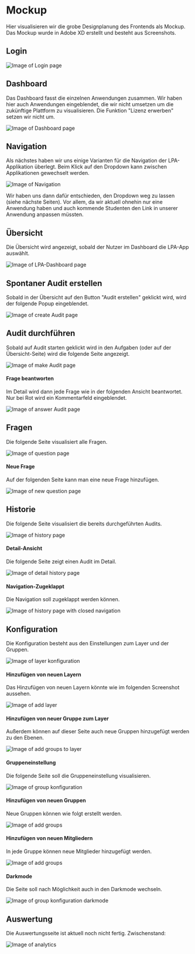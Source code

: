 # Mockup
Hier visualisieren wir die grobe Designplanung des Frontends als Mockup. Das Mockup wurde in Adobe XD erstellt und besteht aus Screenshots.

## Login
![Image of Login page](images/Mockup/Login.jpg)

## Dashboard
Das Dashboard fasst die einzelnen Anwendungen zusammen. Wir haben hier auch Anwendungen eingeblendet, die wir nicht umsetzen um die zukünftige Plattform zu visualisieren. Die Funktion "Lizenz erwerben" setzen wir nicht um.

![Image of Dashboard page](images/Mockup/Dashboard.jpg)

## Navigation
Als nächstes haben wir uns einige Varianten für die Navigation der LPA-Applikation überlegt. Beim Klick auf den Dropdown kann zwischen Applikationen gewechselt werden.

![Image of Navigation](images/Mockup/Ideen_Navigation.png)

Wir haben uns dann dafür entschieden, den Dropdown weg zu lassen (siehe nächste Seiten). Vor allem, da wir aktuell ohnehin nur eine Anwendung haben und auch kommende Studenten den Link in unserer Anwendung anpassen müssten.

## Übersicht
Die Übersicht wird angezeigt, sobald der Nutzer im Dashboard die LPA-App auswählt.

![Image of LPA-Dashboard page](images/Mockup/Audit_Dashboard.jpg)

## Spontaner Audit erstellen
Sobald in der Übersicht auf den Button "Audit erstellen" geklickt wird, wird der folgende Popup eingeblendet.

![Image of create Audit page](images/Mockup/Audit_erstellen.jpg)

## Audit durchführen
Sobald auf Audit starten geklickt wird in den Aufgaben (oder auf der Übersicht-Seite) wird die folgende Seite angezeigt.

![Image of make Audit page](images\Mockup\Audit_durchführen_übersicht.jpg)

#### Frage beantworten
Im Detail wird dann jede Frage wie in der folgenden Ansicht beantwortet. Nur bei Rot wird ein Kommentarfeld eingeblendet.

![Image of answer Audit page](images/Mockup/Audit_durchführen_Frage_beantworten.jpg)

## Fragen
Die folgende Seite visualisiert alle Fragen.

![Image of question page](images/Mockup/Fragen.jpg)

#### Neue Frage
Auf der folgenden Seite kann man eine neue Frage hinzufügen.

![Image of new question page](images/Mockup/Fragen_neue_Frage.jpg)

## Historie
Die folgende Seite visualisiert die bereits durchgeführten Audits.

![Image of history page](images/Mockup/Historie.jpg)

#### Detail-Ansicht
Die folgende Seite zeigt einen Audit im Detail.

![Image of detail history page](images/Mockup/Historie_Details.jpg)

#### Navigation-Zugeklappt
Die Navigation soll zugeklappt werden können.

![Image of history page with closed navigation](images/Mockup/Historie_zugeklappt.jpg)

## Konfiguration
Die Konfiguration besteht aus den Einstellungen zum Layer und der Gruppen.

![Image of layer konfiguration](images/Mockup/Konfiguration_Hierarchieebene.jpg)

#### Hinzufügen von neuen Layern
Das Hinzufügen von neuen Layern könnte wie im folgenden Screenshot aussehen.

![Image of add layer](images/Mockup/Konfiguration_Hierarchie_hinzufügen.jpg)

#### Hinzufügen von neuer Gruppe zum Layer
Außerdem können auf dieser Seite auch neue Gruppen hinzugefügt werden zu den Ebenen.

![Image of add groups to layer](images/Mockup/Konfiguration_Hierarchie_Gruppe_hinzufügen.jpg)

#### Gruppeneinstellung
Die folgende Seite soll die Gruppeneinstellung visualisieren.

![Image of group konfiguration](images/Mockup/Konfiguration_Groups.jpg)

#### Hinzufügen von neuen Gruppen
Neue Gruppen können wie folgt erstellt werden.

![Image of add groups](images/Mockup/Konfiguration_Gruppe_hinzufügen.jpg)

#### Hinzufügen von neuen Mitgliedern
In jede Gruppe können neue Mitglieder hinzugefügt werden.

![Image of add groups](images/Mockup/Konfiguration_Gruppe_Mitglieder_hinzufügen.jpg)

#### Darkmode
Die Seite soll nach Möglichkeit auch in den Darkmode wechseln.

![Image of group konfiguration darkmode](images/Mockup/Konfiguration_Darkmode_Groups.jpg)

## Auswertung
Die Auswertungsseite ist aktuell noch nicht fertig. Zwischenstand:

![Image of analytics](images/Mockup/Auswertung.jpg)
